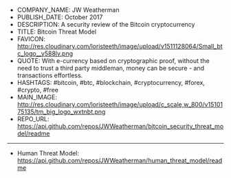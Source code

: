 - COMPANY_NAME: JW Weatherman
- PUBLISH_DATE: October 2017
- DESCRIPTION: A security review of the Bitcoin cryptocurrency
- TITLE: Bitcoin Threat Model
- FAVICON: http://res.cloudinary.com/loristeeth/image/upload/v1511128064/Small_btc_logo__y588lv.png
- QUOTE: With e-currency based on cryptographic proof, without the need to trust a third party middleman, money can be secure - and transactions effortless.
- HASHTAGS: #bitcoin, #btc, #blockchain, #cryptocurrency, #forex, #crypto, #free
- MAIN_IMAGE: http://res.cloudinary.com/loristeeth/image/upload/c_scale,w_800/v1510175135/tm_big_logo_wxtnbt.png
- REPO_URL: https://api.github.com/repos/JWWeatherman/bitcoin_security_threat_model/readme

---


- Human Threat Model: https://api.github.com/repos/JWWeatherman/human_threat_model/readme
